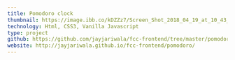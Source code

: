 ```yaml
---
title: Pomodoro clock
thumbnail: https://image.ibb.co/kDZZz7/Screen_Shot_2018_04_19_at_10_43_10_PM.png
technology: Html, CSS3, Vanilla Javascript
type: project
github: https://github.com/jayjariwala/fcc-frontend/tree/master/pomodoro
website: http://jayjariwala.github.io/fcc-frontend/pomodoro/
---
```

